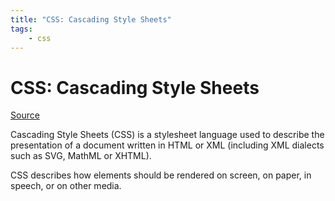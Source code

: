 ```yaml
---
title: "CSS: Cascading Style Sheets"
tags:
    - css
---
```


# CSS: Cascading Style Sheets

[Source](https://developer.mozilla.org/en-US/docs/Web/CSS)

Cascading Style Sheets (CSS) is a stylesheet language used to describe the presentation of a document written in HTML or XML (including XML dialects such as SVG, MathML or XHTML).

CSS describes how elements should be rendered on screen, on paper, in speech, or on other media.